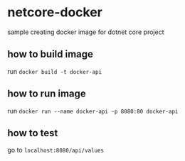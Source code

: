 # netcore-docker
sample creating docker image for dotnet core project

## how to build image
run `docker build -t docker-api`

## how to run image
run `docker run --name docker-api -p 8080:80 docker-api`

## how to test
go to `localhost:8080/api/values`